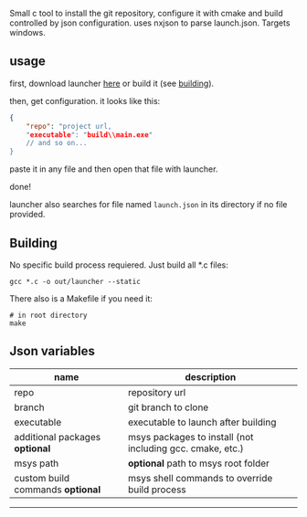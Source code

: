 Small c tool to install the git repository, configure it with cmake and build controlled by json configuration. uses nxjson to parse launch.json. Targets windows.

## usage
first, download launcher [here](github.com/NikitaWeW/launcher/releases/latest) or build it (see [building](#building)).

then, get configuration. it looks like this:
``` json
{
    "repo": "project url,
    "executable": "build\\main.exe"
    // and so on...
}
```

paste it in any file and then open that file with launcher. 

done!

launcher also searches for file named `launch.json` in its directory if no file provided.

## Building
No specific build process requiered. Just build all *.c files:
``` shell
gcc *.c -o out/launcher --static
```
There also is a Makefile if you need it:
``` shell
# in root directory
make
```

## Json variables
| name | description |
| --- | --- |
| repo | repository url|
| branch | git branch to clone |
| executable | executable to launch after building |
| additional packages **optional** | msys packages to install (not including gcc. cmake, etc.) |
| msys path | **optional** path to msys root folder |
| custom build commands **optional** | msys shell commands to override build process |
---